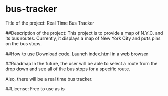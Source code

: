 # bus-tracker
Title of the project: Real Time Bus Tracker

##Description of the project: 
This project is to provide a map of N.Y.C. and its bus routes.
Currently, it displays a map of New York City and puts pins on the bus stops.

##How to use
Download code.  Launch index.html in a web browser

##Roadmap
In the future, the user will be able to select a route from the drop down and see all of the bus stops for a specific route.

Also, there will be a real time bus tracker.



##License:
Free to use as is


